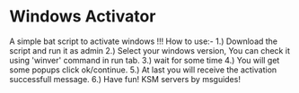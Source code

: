 # Windows Activator
A simple bat script to activate windows !!!
How to use:-
1.) Download the script and run it as admin
2.) Select your windows version, You can check it using 'winver' command in run tab.
3.) wait for some time
4.) You will get some popups click ok/continue.
5.) At last you will receive the activation successfull message.
6.) Have fun!
KSM servers by msguides!
